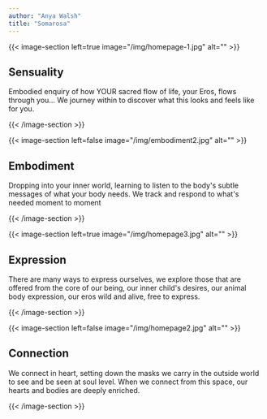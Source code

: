 ```yaml
---
author: "Anya Walsh"
title: "Somarosa"
---
```


{{< image-section left=true image="/img/homepage-1.jpg" alt="" >}}

## Sensuality

Embodied enquiry of how YOUR sacred flow of life, your Eros, flows through you... We journey within to discover what this looks and feels like for you. 

{{< /image-section >}}

{{< image-section left=false image="/img/embodiment2.jpg" alt="" >}}

## Embodiment

Dropping into your inner world, learning to listen to the body's subtle messages of what your body needs. We track and respond to  what's needed moment to moment

{{< /image-section >}}

{{< image-section left=true image="/img/homepage3.jpg" alt="" >}}

## Expression

There are many ways to express ourselves, we explore those that are offered from the core of our being, our inner child's desires, our animal body expression, our eros wild and alive, free to express. 

{{< /image-section >}}

{{< image-section left=false image="/img/homepage2.jpg" alt="" >}}

## Connection

We connect in heart, setting down the masks we carry in the outside world to see and be seen at soul level. When we connect from this space, our hearts and bodies are deeply enriched.

{{< /image-section >}}

